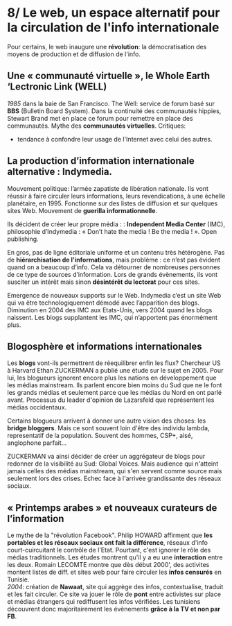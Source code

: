 # 8/ Le web, un espace alternatif pour la circulation de l'info internationale

Pour certains, le web inaugure une **révolution**: la démocratisation des moyens de production et de diffusion de l'info.

## Une « communauté virtuelle », le Whole Earth ‘Lectronic Link (WELL)

_1985_ dans la baie de San Francisco. The Well: service de forum basé sur **BBS** (Bulletin Board System). Dans la continuité des communautés hippies, Stewart Brand met en place ce forum pour remettre en place des communautés. Mythe des **communautés virtuelles**.
Critiques:  
- tendance à confondre leur usage de l'Internet avec celui des autres.

## La production d’information internationale alternative : Indymedia.

Mouvement politique: l’armée zapatiste de libération nationale. Ils vont réussir à faire circuler leurs informations, leurs revendications, à une échelle planétaire, en 1995. Fonctionne sur des listes de diffusion et sur quelques sites Web. Mouvement de **guerilla informationnelle**.

Ils décident de créer leur propre média :  : **Independent Media Center** (IMC), philosophie d’Indymedia : « Don’t hate the media ! Be the media ! ». Open publishing. 

En gros, pas de ligne éditoriale uniforme et un contenu très hétérogène. Pas de **hiérarchisation de l'informations**, mais problème : ce n’est pas évident quand on a beaucoup d’info. Cela va détourner de nombreuses personnes de ce type de sources d’information. Lors de grands évènements, ils vont susciter un intérêt mais sinon **désintérêt du lectorat** pour ces sites.

Emergence de nouveaux supports sur le Web. Indymedia c’est un site Web qui va être technologiquement démodé avec l’apparition des blogs. Diminution en 2004 des IMC aux Etats-Unis, vers 2004 quand les blogs naissent. Les blogs supplantent les IMC, qui n’apportent pas énormément plus.

## Blogosphère et informations internationales

Les **blogs** vont-ils permettrent de réequilibrer enfin les flux? Chercheur US à Harvard Ethan ZUCKERMAN a publié une étude sur le sujet en 2005. Pour lui, les blogueurs ignorent encore plus les nations en développement que les médias mainstream. Ils parlent encore bien moins du Sud que ne le font les grands médias et seulement parce que les médias du Nord en ont parlé avant. Processus du leader d'opinion de Lazarsfeld que représentent les médias occidentaux.

Certains blogueurs arrivent à donner une autre vision des choses: les **bridge bloggers**. Mais ce sont souvent loin d'être des individu lambda, representatif de la population. Souvent des hommes, CSP+, aisé, anglophone parfait...

ZUCKERMAN va ainsi décider de créer un aggrégateur de blogs pour redonner de la visibilité au Sud: Global Voices. Mais audience qui n'atteint jamais celles des médias mainstream, qui s'en servent comme source mais seulement lors des crises. Echec face à l'arrivée grandissante des réseaux sociaux.

## « Printemps arabes » et nouveaux curateurs de l’information

Le mythe de la "révolution Facebook". Philip HOWARD affirment que **les portables et les réseaux sociaux ont fait la différence**, réseaux d'info court-cuircuitant le contrôle de l'Etat. Pourtant, c'est ignorer le rôle des médias traditionnels. Les études montrent qu'il y a eu une **interaction** entre les deux. Romain LECOMTE montre que dès début 2000', des activites montent listes de diff. et sites web pour faire circuler les **infos censurés** en Tunisie.  
_2004_: création de **Nawaat**, site qui aggrège des infos, contextualise, traduit et les fait circuler. Ce site va jouer le rôle de **pont** entre activistes sur place et médias étrangers qui rediffusent les infos vérifiées. Les tunisiens découvrent donc majoritairement les évènements **grâce à la TV et non par FB**.
